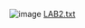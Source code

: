 ![image](https://user-images.githubusercontent.com/113826794/195348927-a82c02c4-f5df-4d24-8494-d588b8cf2595.png)
[LAB2.txt](https://github.com/Tuwaiq-Cloud-Computing/Linux-users-groups-task/files/9765032/LAB2.txt)
